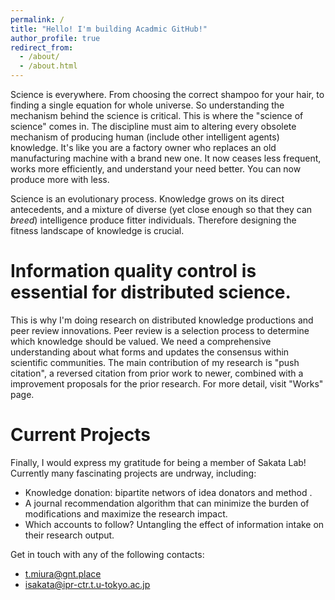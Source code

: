 ```yaml
---
permalink: /
title: "Hello! I'm building Acadmic GitHub!"
author_profile: true
redirect_from: 
  - /about/
  - /about.html
---
```

Science is everywhere. From choosing the correct shampoo for your hair, to finding a single equation for whole universe.
So understanding the mechanism behind the science is critical. This is where the "science of science" comes in. The discipline must aim to altering every obsolete mechanism of producing human (include other intelligent agents) knowledge.
It's like you are a factory owner who replaces an old manufacturing machine with a brand new one.
It now ceases less frequent, works more efficiently, and understand your need better. You can now produce more with less.
<!-- However, currently so huge agent resource, including human resaerch time are wasted.  -->

Science is an evolutionary process. Knowledge grows on its direct antecedents, and a mixture of diverse (yet close enough so that they can *breed*) intelligence produce fitter individuals.
Therefore designing the fitness landscape of knowledge is crucial.

<!-- selection process a tiny bacteria to breathe, birds to fly, and humans to communicate.
In the same way, science can cover and answer any of the questions we are facing. -->

# Information quality control is essential for distributed science.
This is why I'm doing research on distributed knowledge productions and peer review innovations. Peer review is a selection process to determine which knowledge should be valued. We need a comprehensive understanding about what forms and updates the consensus within scientific communities.
The main contribution of my research is "push citation", a reversed citation from prior work to newer, combined with a improvement proposals for the prior research.
For more detail, visit "Works" page.

<!-- Information Quality Control can learn more from Open Source Software Development. -->

# Current Projects 
Finally, I would express my gratitude for being a member of Sakata Lab!
Currently many fascinating projects are undrway, including:
- Knowledge donation: bipartite networs of idea donators and method .
- A journal recommendation algorithm that can minimize the burden of modifications and maximize the research impact.
- Which accounts to follow? Untangling the effect of information intake on their research output.

<!-- My research focus is on distributed knowledge contribution system. -->

Get in touch with any of the following contacts:
- t.miura@gnt.place
- isakata@ipr-ctr.t.u-tokyo.ac.jp